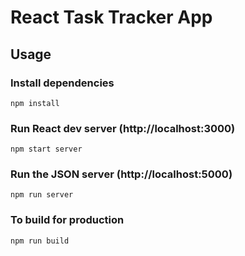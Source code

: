 # React Task Tracker App


## Usage

### Install dependencies

```
npm install
```

### Run React dev server (http://localhost:3000)

```
npm start server
```

### Run the JSON server (http://localhost:5000)

```
npm run server
```

### To build for production

```
npm run build
```
